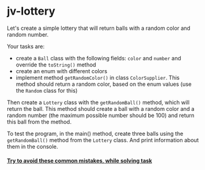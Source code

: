 # jv-lottery

Let's create a simple lottery that will return balls with a random color and random number.

Your tasks are:
- create a `Ball` class with the following fields: `color` and `number` and override the `toString()` method
- create an enum with different colors
- implement method `getRandomColor()` in class `ColorSupplier`. 
This method should return a random color, based on the enum values (use the `Random` class for this) 

Then create a `Lottery` class with the `getRandomBall()` method, which will return the ball.
This method should create a ball with a random color and a random number (the maximum possible number should be 100) and return this ball from the method.

To test the program, in the main() method, create three balls using the `getRandomBall()` method from the `Lottery` class.
And print information about them in the console.

#### [Try to avoid these common mistakes, while solving task](./checklist.md)
